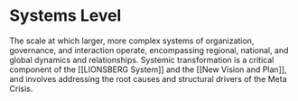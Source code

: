 # Systems Level

The scale at which larger, more complex systems of organization, governance, and interaction operate, encompassing regional, national, and global dynamics and relationships. Systemic transformation is a critical component of the [[LIONSBERG System]] and the [[New Vision and Plan]], and involves addressing the root causes and structural drivers of the Meta Crisis.
